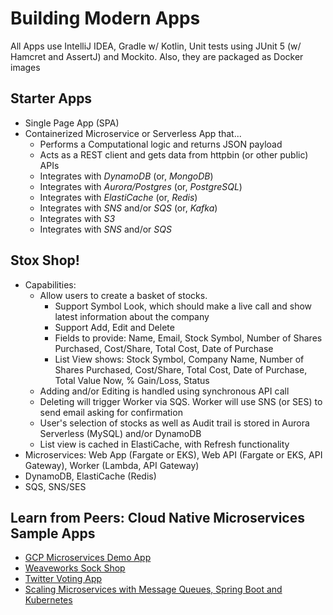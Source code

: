 # Building Modern Apps

All Apps use IntelliJ IDEA, Gradle w/ Kotlin, Unit tests using JUnit 5 (w/ Hamcret and AssertJ) and Mockito. Also, they are packaged as Docker images

## Starter Apps
- Single Page App (SPA)
- Containerized Microservice or Serverless App that...
  + Performs a Computational logic and returns JSON payload
  + Acts as a REST client and gets data from httpbin (or other public) APIs
  + Integrates with *DynamoDB* (or, *MongoDB*)
  + Integrates with *Aurora/Postgres* (or, *PostgreSQL*)
  + Integrates with *ElastiCache* (or, *Redis*)
  + Integrates with *SNS* and/or *SQS* (or, *Kafka*)
  + Integrates with *S3*
  + Integrates with *SNS* and/or *SQS*

## Stox Shop! 
- Capabilities:
  + Allow users to create a basket of stocks. 
    - Support Symbol Look, which should make a live call and show latest information about the company
    - Support Add, Edit and Delete
    - Fields to provide: Name, Email, Stock Symbol, Number of Shares Purchased, Cost/Share, Total Cost, Date of Purchase
    - List View shows: Stock Symbol, Company Name, Number of Shares Purchased, Cost/Share, Total Cost, Date of Purchase, Total Value Now, % Gain/Loss, Status
  + Adding and/or Editing is handled using synchronous API call
  + Deleting will trigger Worker via SQS. Worker will use SNS (or SES) to send email asking for confirmation
  + User's selection of stocks as well as Audit trail is stored in Aurora Serverless (MySQL) and/or DynamoDB
  + List view is cached in ElastiCache, with Refresh functionality
- Microservices: Web App (Fargate or EKS), Web API (Fargate or EKS, API Gateway), Worker (Lambda, API Gateway)
- DynamoDB, ElastiCache (Redis)
- SQS, SNS/SES

## Learn from Peers: Cloud Native Microservices Sample Apps
- [GCP Microservices Demo App](https://github.com/GoogleCloudPlatform/microservices-demo)
- [Weaveworks Sock Shop](https://microservices-demo.github.io/)
- [Twitter Voting App](https://github.com/dockersamples/example-voting-app)
- [Scaling Microservices with Message Queues, Spring Boot and Kubernetes](https://medium.com/hackernoon/scaling-microservices-with-message-queues-spring-boot-and-kubernetes-9ba4b0e48bdf)